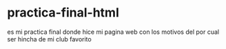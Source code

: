 # practica-final-html
es mi practica final donde hice mi pagina web con los motivos del por cual ser hincha de mi club favorito
